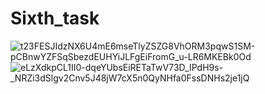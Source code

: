 # Sixth_task

![t23FESJIdzNX6U4mE6mseTlyZSZG8VhORM3pqwS1SM-pCBnwYZFSqSbezdEUHYiJLFgEiFromG_u-LR6MKEBk0Od](https://user-images.githubusercontent.com/90568044/170829181-581e35bb-05db-4730-9732-cc6e7f990da8.jpg)
![eLzXdkpCL1II0-dqeYUbsEiRETaTwV73D_IPdH9s-_NRZi3dSlgv2Cnv5J48jW7cX5n0QyNHfa0FssDNHs2je1jQ](https://user-images.githubusercontent.com/90568044/170829187-cf0d8407-23a9-4b1f-bc16-90c642a8e3df.jpg)
